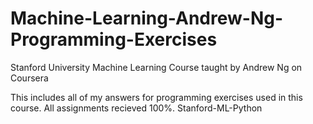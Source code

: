 # Machine-Learning-Andrew-Ng-Programming-Exercises
Stanford University Machine Learning Course taught by Andrew Ng on Coursera

This includes all of my answers for programming exercises used in this course.  All assignments recieved 100%.
Stanford-ML-Python
